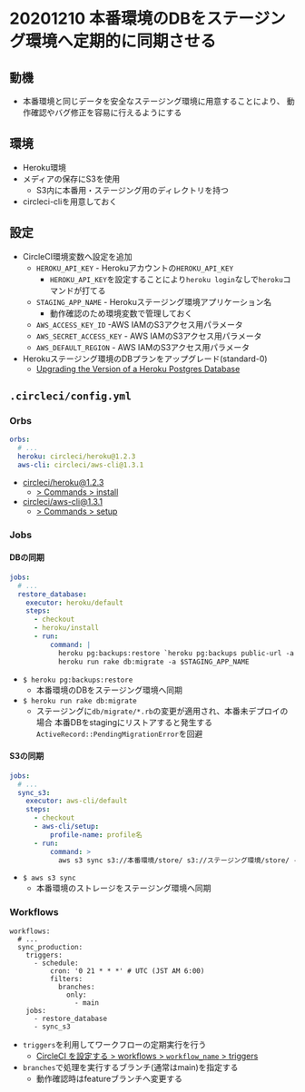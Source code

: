 # 20201210 本番環境のDBをステージング環境へ定期的に同期させる
## 動機
- 本番環境と同じデータを安全なステージング環境に用意することにより、
  動作確認やバグ修正を容易に行えるようにする

## 環境
- Heroku環境
- メディアの保存にS3を使用
  - S3内に本番用・ステージング用のディレクトリを持つ
- circleci-cliを用意しておく

## 設定
- CircleCI環境変数へ設定を追加
  - `HEROKU_API_KEY` - Herokuアカウントの`HEROKU_API_KEY`
    - `HEROKU_API_KEY`を設定することにより`heroku login`なしで`heroku`コマンドが打てる
  - `STAGING_APP_NAME` - Herokuステージング環境アプリケーション名
    - 動作確認のため環境変数で管理しておく
  - `AWS_ACCESS_KEY_ID` -AWS  IAMのS3アクセス用パラメータ
  - `AWS_SECRET_ACCESS_KEY` - AWS IAMのS3アクセス用パラメータ
  - `AWS_DEFAULT_REGION` - AWS IAMのS3アクセス用パラメータ
- Herokuステージング環境のDBプランをアップグレード(standard-0)
  - [Upgrading the Version of a Heroku Postgres Database](https://devcenter.heroku.com/articles/upgrading-heroku-postgres-databases)

## `.circleci/config.yml`
### Orbs
```yml
orbs:
  # ...
  heroku: circleci/heroku@1.2.3
  aws-cli: circleci/aws-cli@1.3.1
```
- [circleci/heroku@1.2.3](https://circleci.com/developer/orbs/orb/circleci/heroku)
  - [> Commands > install](https://circleci.com/developer/orbs/orb/circleci/heroku#commands-install)
- [circleci/aws-cli@1.3.1](https://circleci.com/developer/orbs/orb/circleci/aws-cli)
  - [> Commands > setup](https://circleci.com/developer/orbs/orb/circleci/aws-cli#commands-setup)

### Jobs
#### DBの同期
```yml
jobs:
  # ...
  restore_database:
    executor: heroku/default
    steps:
      - checkout
      - heroku/install
      - run:
          command: |
            heroku pg:backups:restore `heroku pg:backups public-url -a 本番環境アプリケーション名` -a $STAGING_APP_NAME --confirm $STAGING_APP_NAME
            heroku run rake db:migrate -a $STAGING_APP_NAME
```
- `$ heroku pg:backups:restore`
  - 本番環境のDBをステージング環境へ同期
- `$ heroku run rake db:migrate`
  - ステージングに`db/migrate/*.rb`の変更が適用され、本番未デプロイの場合
    本番DBをstagingにリストアすると発生する`ActiveRecord::PendingMigrationError`を回避

#### S3の同期
```yml
jobs:
  # ...
  sync_s3:
    executor: aws-cli/default
    steps:
      - checkout
      - aws-cli/setup:
          profile-name: profile名
      - run:
          command: >
            aws s3 sync s3://本番環境/store/ s3://ステージング環境/store/ --delete --acl public-read --profile profile名
```
- `$ aws s3 sync`
  - 本番環境のストレージをステージング環境へ同期

### Workflows
```
workflows:
  # ...
  sync_production:
    triggers:
      - schedule:
          cron: '0 21 * * *' # UTC (JST AM 6:00)
          filters:
            branches:
              only:
                - main
    jobs:
      - restore_database
      - sync_s3
```
- `triggers`を利用してワークフローの定期実行を行う
  - [CircleCI を設定する > workflows > `workflow_name` > triggers](https://circleci.com/docs/ja/2.0/configuration-reference/#triggers)
- `branches`で処理を実行するブランチ(通常はmain)を指定する
  - 動作確認時はfeatureブランチへ変更する
